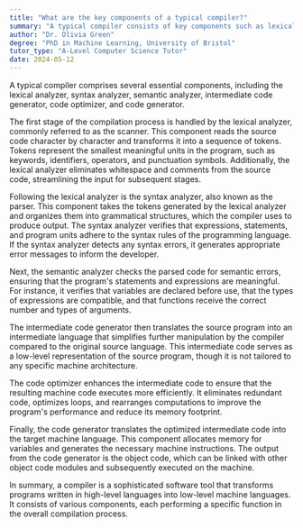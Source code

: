 ```yaml
---
title: "What are the key components of a typical compiler?"
summary: "A typical compiler consists of key components such as lexical analyser, syntax analyser, semantic analyser, intermediate code generator, code optimiser, and code generator."
author: "Dr. Olivia Green"
degree: "PhD in Machine Learning, University of Bristol"
tutor_type: "A-Level Computer Science Tutor"
date: 2024-05-12
---
```


A typical compiler comprises several essential components, including the lexical analyzer, syntax analyzer, semantic analyzer, intermediate code generator, code optimizer, and code generator.

The first stage of the compilation process is handled by the lexical analyzer, commonly referred to as the scanner. This component reads the source code character by character and transforms it into a sequence of tokens. Tokens represent the smallest meaningful units in the program, such as keywords, identifiers, operators, and punctuation symbols. Additionally, the lexical analyzer eliminates whitespace and comments from the source code, streamlining the input for subsequent stages.

Following the lexical analyzer is the syntax analyzer, also known as the parser. This component takes the tokens generated by the lexical analyzer and organizes them into grammatical structures, which the compiler uses to produce output. The syntax analyzer verifies that expressions, statements, and program units adhere to the syntax rules of the programming language. If the syntax analyzer detects any syntax errors, it generates appropriate error messages to inform the developer.

Next, the semantic analyzer checks the parsed code for semantic errors, ensuring that the program's statements and expressions are meaningful. For instance, it verifies that variables are declared before use, that the types of expressions are compatible, and that functions receive the correct number and types of arguments.

The intermediate code generator then translates the source program into an intermediate language that simplifies further manipulation by the compiler compared to the original source language. This intermediate code serves as a low-level representation of the source program, though it is not tailored to any specific machine architecture.

The code optimizer enhances the intermediate code to ensure that the resulting machine code executes more efficiently. It eliminates redundant code, optimizes loops, and rearranges computations to improve the program's performance and reduce its memory footprint.

Finally, the code generator translates the optimized intermediate code into the target machine language. This component allocates memory for variables and generates the necessary machine instructions. The output from the code generator is the object code, which can be linked with other object code modules and subsequently executed on the machine.

In summary, a compiler is a sophisticated software tool that transforms programs written in high-level languages into low-level machine languages. It consists of various components, each performing a specific function in the overall compilation process.
    